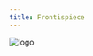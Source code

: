 ```yaml
---
title: Frontispiece
---
```


![logo](https://readonlylink-books.netlify.app/zguide/images/logo.gif)
